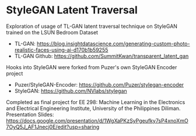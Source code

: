 # StyleGAN Latent Traversal 

Exploration of usage of TL-GAN latent traversal technique on StyleGAN trained on the LSUN Bedroom Dataset

* TL-GAN: https://blog.insightdatascience.com/generating-custom-photo-realistic-faces-using-ai-d170b1b59255
* TL-GAN Github: https://github.com/SummitKwan/transparent_latent_gan

Hooks into StyleGAN were forked from Puzer's own StyleGAN Encoder project
* Puzer/StyleGAN-Encoder: https://github.com/Puzer/stylegan-encoder
* StyleGAN: https://github.com/NVlabs/stylegan

Completed as final project for EE 298: Machine Learning in the Electronics and Electrical Engineering Institute, University of the Philippines Diliman.
Presentation Slides: https://docs.google.com/presentation/d/1WgXaPKzSyPgeufky7sP4xnoXmO7OyQ5J_AF1Jnecj0E/edit?usp=sharing
